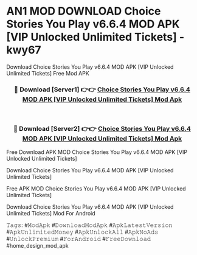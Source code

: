 # AN1 MOD DOWNLOAD Choice Stories You Play v6.6.4 MOD APK [VIP Unlocked Unlimited Tickets] - kwy67
Download Choice Stories You Play v6.6.4 MOD APK [VIP Unlocked Unlimited Tickets] Free Mod APK

<div align="center">
<h3>🔴 Download [Server1] 👉👉 <a href="https://apk-comot.site?title=Choice_Stories_You_Play_v6.6.4_MOD_APK_[VIP_Unlocked_Unlimited_Tickets]">Choice Stories You Play v6.6.4 MOD APK [VIP Unlocked Unlimited Tickets] Mod Apk</a></h3><br>

<h3>🔴 Download [Server2] 👉👉 <a href="https://apk-comot.site?title=Choice_Stories_You_Play_v6.6.4_MOD_APK_[VIP_Unlocked_Unlimited_Tickets]">Choice Stories You Play v6.6.4 MOD APK [VIP Unlocked Unlimited Tickets] Mod Apk</a></h3>
</div>


Free Download APK MOD Choice Stories You Play v6.6.4 MOD APK [VIP Unlocked Unlimited Tickets]

Download Choice Stories You Play v6.6.4 MOD APK [VIP Unlocked Unlimited Tickets] 

Free APK MOD Choice Stories You Play v6.6.4 MOD APK [VIP Unlocked Unlimited Tickets] 

Download Choice Stories You Play v6.6.4 MOD APK [VIP Unlocked Unlimited Tickets] Mod For Android

𝚃𝚊𝚐𝚜: #𝙼𝚘𝚍𝙰𝚙𝚔 #𝙳𝚘𝚠𝚗𝚕𝚘𝚊𝚍𝙼𝚘𝚍𝙰𝚙𝚔 #𝙰𝚙𝚔𝙻𝚊𝚝𝚎𝚜𝚝𝚅𝚎𝚛𝚜𝚒𝚘𝚗 #𝙰𝚙𝚔𝚄𝚗𝚕𝚒𝚖𝚒𝚝𝚎𝚍𝙼𝚘𝚗𝚎𝚢 #𝙰𝚙𝚔𝚄𝚗𝚕𝚘𝚌𝚔𝙰𝚕𝚕 #𝙰𝚙𝚔𝙽𝚘𝙰𝚍𝚜 #𝚄𝚗𝚕𝚘𝚌𝚔𝙿𝚛𝚎𝚖𝚒𝚞𝚖 #𝙵𝚘𝚛𝙰𝚗𝚍𝚛𝚘𝚒𝚍 #𝙵𝚛𝚎𝚎𝙳𝚘𝚠𝚗𝚕𝚘𝚊𝚍 #home_design_mod_apk
